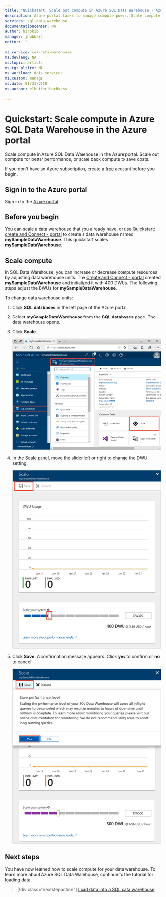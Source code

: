 ```yaml
---
title: "Quickstart: Scale out compute in Azure SQL Data Warehouse - Azure portal | Microsoft Docs"
description: Azure portal tasks to manage compute power. Scale compute resources by adjusting DWUs. Or, pause and resume compute resources to save costs.
services: sql-data-warehouse
documentationcenter: NA
author: hirokib
manager: jhubbard
editor: ''

ms.service: sql-data-warehouse
ms.devlang: NA
ms.topic: article
ms.tgt_pltfrm: NA
ms.workload: data-services
ms.custom: manage
ms.date: 01/31/2018
ms.author: elbutter;barbkess

---
```

# Quickstart: Scale compute in Azure SQL Data Warehouse in the Azure portal

Scale compute in Azure SQL Data Warehouse in the Azure portal. Scale out compute for better performance, or scale back compute to save costs. 

If you don't have an Azure subscription, create a [free](https://azure.microsoft.com/free/) account before you begin.

## Sign in to the Azure portal

Sign in to the [Azure portal](https://portal.azure.com/).

## Before you begin

You can scale a data warehouse that you already have, or use [Quickstart: create and Connect - portal](create-data-warehouse-portal.md) to create a data warehouse named **mySampleDataWarehouse**.  This quickstart scales **mySampleDataWarehouse**.

## Scale compute

In SQL Data Warehouse, you can increase or decrease compute resources by adjusting data warehouse units. The [Create and Connect - portal](create-data-warehouse-portal.md) created **mySampleDataWarehouse** and initialized it with 400 DWUs. The following steps adjust the DWUs for **mySampleDataWarehouse**.

To change data warehouse units:

1. Click **SQL databases** in the left page of the Azure portal.
2. Select **mySampleDataWarehouse** from the **SQL databases** page. The data warehouse opens.
3. Click **Scale**.

    ![Click Scale](media/quickstart-scale-compute-portal/click-scale.png)

2. In the Scale panel, move the slider left or right to change the DWU setting.

    ![Move Slider](media/quickstart-scale-compute-portal/scale-dwu.png)

3. Click **Save**. A confirmation message appears. Click **yes** to confirm or **no** to cancel.

    ![Click Save](media/quickstart-scale-compute-portal/confirm-change.png)



## Next steps
You have now learned how to scale compute for your data warehouse. To learn more about Azure SQL Data Warehouse, continue to the tutorial for loading data.

> [!div class="nextstepaction"]
>[Load data into a SQL data warehouse](load-data-from-azure-blob-storage-using-polybase.md)
